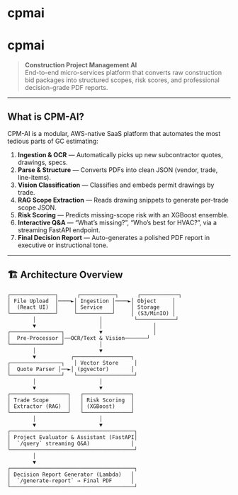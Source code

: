 # cpmai

# cpmai

> **Construction Project Management AI**  
> End-to-end micro-services platform that converts raw construction bid packages into structured scopes, risk scores, and professional decision-grade PDF reports.

---

## What is CPM-AI?

CPM-AI is a modular, AWS-native SaaS platform that automates the most tedious parts of GC estimating:

1. **Ingestion & OCR** — Automatically picks up new subcontractor quotes, drawings, specs.  
2. **Parse & Structure** — Converts PDFs into clean JSON (vendor, trade, line-items).  
3. **Vision Classification** — Classifies and embeds permit drawings by trade.  
4. **RAG Scope Extraction** — Reads drawing snippets to generate per-trade scope JSON.  
5. **Risk Scoring** — Predicts missing-scope risk with an XGBoost ensemble.  
6. **Interactive Q&A** — “What’s missing?”, “Who’s best for HVAC?”, via a streaming FastAPI endpoint.  
7. **Final Decision Report** — Auto-generates a polished PDF report in executive or instructional tone.

---

## 🏗️ Architecture Overview

```text
┌──────────────┐      ┌───────────┐      ┌────────────┐
│ File Upload  │────►│ Ingestion │────►│ Object     │
│  (React UI)  │     │ Service   │     │ Storage    │
└──────────────┘     └───────────┘     │ (S3/MinIO) │
        │                    │          └────────────┘
        ▼                    │                │
┌────────────────┐           ▼                │
│  Pre-Processor │──OCR/Text & Vision───────┘
└────────────────┘           │
        │                    ▼
        ▼           ┌──────────────────┐
┌────────────────┐   │ Vector Store     │
│  Quote Parser │──►│ (pgvector)       │
└────────────────┘   └──────────────────┘
        │                    │
        ▼                    ▼
┌──────────────────┐   ┌───────────────┐
│ Trade Scope      │   │ Risk Scoring  │
│ Extractor (RAG)  │   │ (XGBoost)     │
└──────────────────┘   └───────────────┘
        │                    │
        ▼                    ▼
┌───────────────────────────────────────┐
│ Project Evaluator & Assistant (FastAPI│
│  `/query` streaming Q&A)             │
└───────────────────────────────────────┘
        │
        ▼
┌───────────────────────────────────────┐
│ Decision Report Generator (Lambda)   │
│  `/generate-report` → Final PDF      │
└───────────────────────────────────────┘

